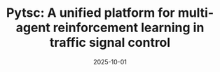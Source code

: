 ---
title: "Pytsc: A unified platform for multi-agent reinforcement learning in traffic signal control"
collection: publications
category: manuscripts
permalink: /publication/2025-10-01-pytsc-a-unified-platform-for-multi-agent-reinforcement-learning-in-traffic-signal-control
date: 2025-10-01
venue: 'Sensors'
citation: 'Rohit Bokade, Xiaoning Jin. (2025). &quot;Pytsc: A unified platform for multi-agent reinforcement learning in traffic signal control.&quot; <i>Sensors</i>'
excerpt: '[GitHub](https://github.com/rbokade/pytsc) | [Homepage](https://rbokade.github.io/pytsc/)'
image: /images/pytsc_logo.png
---